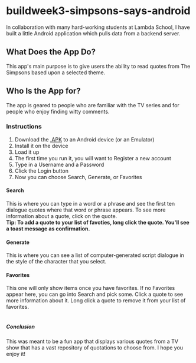 # buildweek3-simpsons-says-android

In collaboration with many hard-working students at Lambda School, I have built a little Android application which pulls data from a backend server.

## What Does the App Do?

This app's main purpose is to give users the ability to read quotes from The Simpsons based upon a selected theme.

## Who Is the App for?

The app is geared to people who are familiar with the TV series and for people who enjoy finding witty comments.

### Instructions
1. Download the [.APK](https://github.com/simpson-says/buildweek3-simpsons-says-android/blob/master/app/build/outputs/apk/release/app-release-unsigned.apk) to an Android device (or an Emulator)
2. Install it on the device
3. Load it up
4. The first time you run it, you will want to Register a new account
5. Type in a Username and a Password
6. Click the Login button
7. Now you can choose Search, Generate, or Favorites

#### Search

This is where you can type in a word or a phrase and see the first ten dialogue quotes where that word or phrase appears.
To see more information about a quote, click on the quote.  
**Tip: To add a quote to your list of favoties, long click the quote. You'll see a toast message as confirmation.**

#### Generate

This is where you can see a list of computer-generated script dialogue in the style of the character that you select.

#### Favorites

This one will only show items once you have favorites. If no Favorites appear here, you can go into Search and pick some.
Click a quote to see more information about it. Long click a quote to remove it from your list of favorites.  
<br>  
  
##### Conclusion

This was meant to be a fun app that displays various quotes from a TV show that has a vast repository of quotations to choose from.
I hope you enjoy it!
